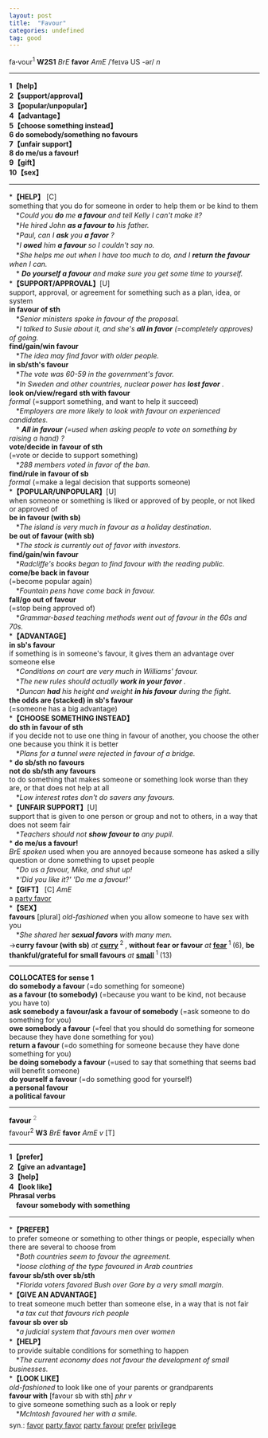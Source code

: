 ```yaml
---
layout: post
title:  "Favour"
categories: undefined
tag: good
---
```

<DIV style="MARGIN: 0px 0px 5px">fa<B>·</B>vour<SUP>1</SUP> <B>W2S1</B> <I>BrE</I> <B>favor</B> <I>AmE</I> /ˈfeɪvə US -ər/ <I>n</I> 
<HR>
<B>1【help】</B><BR><B>2【support/approval】</B><BR><B>3【popular/unpopular】</B><BR><B>4【advantage】</B><BR><B>5【choose something instead】</B><BR><B>6 do somebody/something no favours</B><BR><B>7【unfair support】</B><BR><B>8 do me/us a favour!</B><BR><B>9【gift】</B><BR><B>10【sex】</B>
<HR>
*<B>【HELP】</B> [C] <BR>something that you do for someone in order to help them or be kind to them<BR>　*<I>Could you <B>do</B> me <B>a favour</B> and tell Kelly I can't make it?</I><BR>　*<I>He hired John <B>as a favour to</B> his father.</I><BR>　*<I>Paul, can I <B>ask</B> you <B>a favor</B> ?</I><BR>　*<I>I <B>owed</B> him <B>a favour</B> so I couldn't say no.</I><BR>　*<I>She helps me out when I have too much to do, and I <B>return the favour</B> when I can.</I><BR>　*<I> <B>Do yourself a favour</B> and make sure you get some time to yourself.</I><BR>*<B>【SUPPORT/APPROVAL】</B>[U]<BR>support, approval, or agreement for something such as a plan, idea, or system<BR><B>in favour of sth</B><BR>　*<I>Senior ministers spoke in favour of the proposal.</I><BR>　*<I>I talked to Susie about it, and she's <B>all in favor</B> (=completely approves) of going.</I><BR><B>find/gain/win favour</B><BR>　*<I>The idea may find favor with older people.</I><BR><B>in sb/sth's favour</B><BR>　*<I>The vote was 60-59 in the government's favor.</I><BR>　*<I>In Sweden and other countries, nuclear power has <B>lost favor</B> .</I><BR><B>look on/view/regard sth with favour</B><BR><I>formal</I> (=support something, and want to help it succeed)<BR>　*<I>Employers are more likely to look with favour on experienced candidates.</I><BR>　*<I> <B>All in favour</B> (=used when asking people to vote on something by raising a hand) ?</I><BR><B>vote/decide in favour of sth</B><BR>(=vote or decide to support something)<BR>　*<I>288 members voted in favor of the ban.</I><BR><B>find/rule in favour of sb</B><BR><I>formal</I> (=make a legal decision that supports someone) <BR>*<B>【POPULAR/UNPOPULAR】</B>[U]<BR>when someone or something is liked or approved of by people, or not liked or approved of<BR><B>be in favour (with sb)</B><BR>　*<I>The island is very much in favour as a holiday destination.</I><BR><B>be out of favour (with sb)</B><BR>　*<I>The stock is currently out of favor with investors.</I><BR><B>find/gain/win favour</B><BR>　*<I>Radcliffe's books began to find favour with the reading public.</I><BR><B>come/be back in favour</B><BR>(=become popular again)<BR>　*<I>Fountain pens have come back in favour.</I><BR><B>fall/go out of favour</B><BR>(=stop being approved of)<BR>　*<I>Grammar-based teaching methods went out of favour in the 60s and 70s.</I><BR>*<B>【ADVANTAGE】</B><BR><B>in sb's favour</B><BR>if something is in someone's favour, it gives them an advantage over someone else<BR>　*<I>Conditions on court are very much in Williams' favour.</I><BR>　*<I>The new rules should actually <B>work in your favor</B> .</I><BR>　*<I>Duncan <B>had</B> his height and weight <B>in his favour</B> during the fight.</I><BR><B>the odds are (stacked) in sb's favour</B><BR>(=someone has a big advantage) <BR>*<B>【CHOOSE SOMETHING INSTEAD】</B><BR><B>do sth in favour of sth</B><BR>if you decide not to use one thing in favour of another, you choose the other one because you think it is better<BR>　*<I>Plans for a tunnel were rejected in favour of a bridge.</I><BR>* <B>do sb/sth no favours</B><BR><B>not do sb/sth any favours</B> <BR>to do something that makes someone or something look worse than they are, or that does not help at all<BR>　*<I>Low interest rates don't do savers any favours.</I><BR>*<B>【UNFAIR SUPPORT】</B>[U]<BR>support that is given to one person or group and not to others, in a way that does not seem fair<BR>　*<I>Teachers should not <B>show favour to</B> any pupil.</I><BR>* <B>do me/us a favour!</B><BR><I>BrE spoken</I> used when you are annoyed because someone has asked a silly question or done something to upset people<BR>　*<I>Do us a favour, Mike, and shut up!</I><BR>　*<I>'Did you like it?' 'Do me a favour!'</I><BR>*<B>【GIFT】</B> [C] <I>AmE</I> <BR>a <A href="{{ site.baseurl }}/party%20favor"><U>party favor</U></A><BR>*<B>【SEX】</B><BR><B>favours</B> [plural] <I>old-fashioned</I> when you allow someone to have sex with you<BR>　*<I>She shared her <B>sexual favors</B> with many men.</I><BR>→<B>curry favour (with sb)</B> <I>at</I> <B><A href="{{ site.baseurl }}/curry"><U>curry</U></A> </B><SUP>2 </SUP>, <B>without fear or favour</B> <I>at</I> <B><A href="{{ site.baseurl }}/fear"><U>fear</U></A> </B><SUP>1 </SUP>(6), <B>be thankful/grateful for small favours</B> <I>at</I> <B><A href="{{ site.baseurl }}/small"><U>small</U></A> </B><SUP>1 </SUP>(13)
<HR>
<B>COLLOCATES for sense 1</B> <BR><B>do somebody a favour</B> (=do something for someone) <BR><B>as a favour (to somebody)</B> (=because you want to be kind, not because you have to) <BR><B>ask somebody a favour/ask a favour of somebody</B> (=ask someone to do something for you) <BR><B>owe somebody a favour</B> (=feel that you should do something for someone because they have done something for you) <BR><B>return a favour</B> (=do something for someone because they have done something for you) <BR><B>be doing somebody a favour</B> (=used to say that something that seems bad will benefit someone) <BR><B>do yourself a favour</B> (=do something good for yourself) <BR><B>a personal favour</B> <BR><B>a political favour</B> 
<HR>
</DIV>
<DIV style="COLOR: #808080; MARGIN: 0px 0px 5px; LINE-HEIGHT: normal"><SPAN style="FONT-SIZE: 10.5pt; COLOR: #000000; LINE-HEIGHT: normal"><B>favour</B></SPAN> <SUP style="FONT-SIZE: 83%; LINE-HEIGHT: normal">2</SUP> </DIV>
<DIV style="MARGIN: 0px 0px 5px">favour<SUP>2</SUP> <B>W3</B> <I>BrE</I> <B>favor</B> <I>AmE v</I> [T] 
<HR>
<B>1【prefer】</B><BR><B>2【give an advantage】</B><BR><B>3【help】</B><BR><B>4【look like】</B><BR><B>Phrasal verbs</B><BR>　<B>favour somebody with something</B>
<HR>
*<B>【PREFER】</B><BR>to prefer someone or something to other things or people, especially when there are several to choose from<BR>　*<I>Both countries seem to favour the agreement.</I><BR>　*<I>loose clothing of the type favoured in Arab countries</I><BR><B>favour sb/sth over sb/sth</B><BR>　*<I>Florida voters favored Bush over Gore by a very small margin.</I><BR>*<B>【GIVE AN ADVANTAGE】</B><BR>to treat someone much better than someone else, in a way that is not fair<BR>　*<I>a tax cut that favours rich people</I><BR><B>favour sb over sb</B><BR>　*<I>a judicial system that favours men over women</I><BR>*<B>【HELP】</B><BR>to provide suitable conditions for something to happen<BR>　*<I>The current economy does not favour the development of small businesses.</I><BR>*<B>【LOOK LIKE】</B><BR><I>old-fashioned</I> to look like one of your parents or grandparents<BR><B>favour with</B> [favour sb with sth] <I>phr v</I><BR>to give someone something such as a look or reply<BR>　*<I>McIntosh favoured her with a smile.</I></DIV>
<DIV style="MARGIN: 0px 0px 5px">
<DIV style="MARGIN: 4px 0px">syn.: <A href="{{ site.baseurl }}/favor"><U>favor</U></A> <A href="{{ site.baseurl }}/party%20favor"><U>party favor</U></A> <A href="{{ site.baseurl }}/party%20favour"><U>party favour</U></A> <A href="{{ site.baseurl }}/prefer"><U>prefer</U></A> <A href="{{ site.baseurl }}/privilege"><U>privilege</U></A></DIV></DIV>
